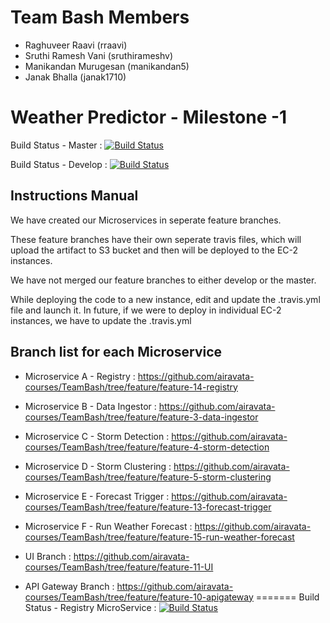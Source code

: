 Team Bash Members
==============================
* Raghuveer Raavi (rraavi) 
* Sruthi Ramesh Vani (sruthirameshv) 
* Manikandan Murugesan (manikandan5)
* Janak Bhalla (janak1710)

Weather Predictor - Milestone -1
==============================

Build Status - Master  : [![Build Status](https://travis-ci.org/airavata-courses/TeamBash.svg?branch=master)](https://travis-ci.org/airavata-courses/TeamBash)

Build Status - Develop : [![Build Status](https://travis-ci.org/airavata-courses/TeamBash.svg?branch=Develop)](https://travis-ci.org/airavata-courses/TeamBash)

Instructions Manual
--------------

We have created our Microservices in seperate feature branches.

These feature branches have their own seperate travis files, which will upload the artifact to S3 bucket and then will be deployed to the EC-2 instances.

We have not merged our feature branches to either develop or the master.

While deploying the code to a new instance, edit and update the .travis.yml file and launch it. In future, if we were to deploy in individual EC-2 instances, we have to update the .travis.yml

Branch list for each Microservice
--------------
* Microservice A - Registry : https://github.com/airavata-courses/TeamBash/tree/feature/feature-14-registry
* Microservice B - Data Ingestor : https://github.com/airavata-courses/TeamBash/tree/feature/feature-3-data-ingestor
* Microservice C - Storm Detection : https://github.com/airavata-courses/TeamBash/tree/feature/feature-4-storm-detection
* Microservice D - Storm Clustering : https://github.com/airavata-courses/TeamBash/tree/feature/feature-5-storm-clustering
* Microservice E - Forecast Trigger : https://github.com/airavata-courses/TeamBash/tree/feature/feature-13-forecast-trigger
* Microservice F - Run Weather Forecast : https://github.com/airavata-courses/TeamBash/tree/feature/feature-15-run-weather-forecast

* UI Branch : https://github.com/airavata-courses/TeamBash/tree/feature/feature-11-UI
* API Gateway Branch : https://github.com/airavata-courses/TeamBash/tree/feature/feature-10-apigateway
=======
Build Status - Registry MicroService  : [![Build Status](https://travis-ci.org/airavata-courses/TeamBash.svg?branch=feature%2Ffeature-14-registry)](https://travis-ci.org/airavata-courses/TeamBash)
